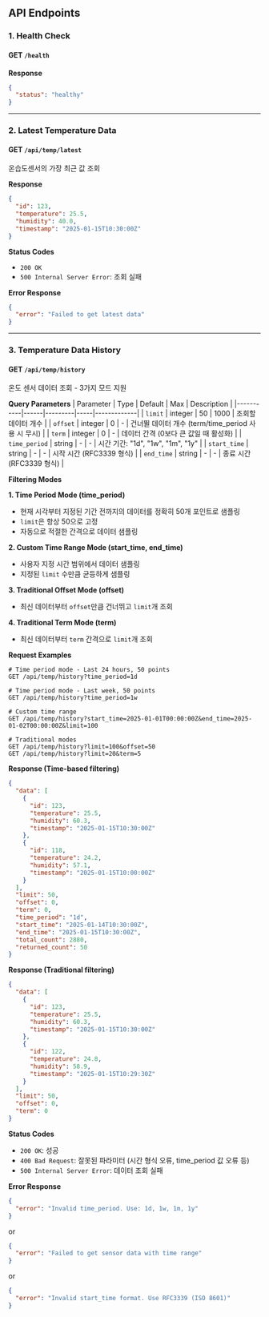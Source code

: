## API Endpoints

### 1. Health Check

#### GET `/health`

**Response**
```json
{
  "status": "healthy"
}
```

---

### 2. Latest Temperature Data

#### GET `/api/temp/latest`
온습도센서의 가장 최근 값 조회

**Response**
```json
{
  "id": 123,
  "temperature": 25.5,
  "humidity": 40.0,
  "timestamp": "2025-01-15T10:30:00Z"
}
```

**Status Codes**
- `200 OK`
- `500 Internal Server Error`: 조회 실패

**Error Response**
```json
{
  "error": "Failed to get latest data"
}
```

---

### 3. Temperature Data History

#### GET `/api/temp/history`
온도 센서 데이터 조회 - 3가지 모드 지원

**Query Parameters**
| Parameter | Type | Default | Max | Description |
|-----------|------|---------|-----|-------------|
| `limit` | integer | 50 | 1000 | 조회할 데이터 개수 |
| `offset` | integer | 0 | - | 건너뛸 데이터 개수 (term/time_period 사용 시 무시) |
| `term` | integer | 0 | - | 데이터 간격 (0보다 큰 값일 때 활성화) |
| `time_period` | string | - | - | 시간 기간: "1d", "1w", "1m", "1y" |
| `start_time` | string | - | - | 시작 시간 (RFC3339 형식) |
| `end_time` | string | - | - | 종료 시간 (RFC3339 형식) |

**Filtering Modes**

**1. Time Period Mode (time_period)**
- 현재 시각부터 지정된 기간 전까지의 데이터를 정확히 50개 포인트로 샘플링
- `limit`은 항상 50으로 고정
- 자동으로 적절한 간격으로 데이터 샘플링

**2. Custom Time Range Mode (start_time, end_time)**
- 사용자 지정 시간 범위에서 데이터 샘플링
- 지정된 `limit` 수만큼 균등하게 샘플링

**3. Traditional Offset Mode (offset)**
- 최신 데이터부터 `offset`만큼 건너뛰고 `limit`개 조회

**4. Traditional Term Mode (term)**
- 최신 데이터부터 `term` 간격으로 `limit`개 조회

**Request Examples**
```
# Time period mode - Last 24 hours, 50 points
GET /api/temp/history?time_period=1d

# Time period mode - Last week, 50 points  
GET /api/temp/history?time_period=1w

# Custom time range
GET /api/temp/history?start_time=2025-01-01T00:00:00Z&end_time=2025-01-02T00:00:00Z&limit=100

# Traditional modes
GET /api/temp/history?limit=100&offset=50
GET /api/temp/history?limit=20&term=5
```

**Response (Time-based filtering)**
```json
{
  "data": [
    {
      "id": 123,
      "temperature": 25.5,
      "humidity": 60.3,
      "timestamp": "2025-01-15T10:30:00Z"
    },
    {
      "id": 118,
      "temperature": 24.2,
      "humidity": 57.1,
      "timestamp": "2025-01-15T10:00:00Z"
    }
  ],
  "limit": 50,
  "offset": 0,
  "term": 0,
  "time_period": "1d",
  "start_time": "2025-01-14T10:30:00Z",
  "end_time": "2025-01-15T10:30:00Z",
  "total_count": 2880,
  "returned_count": 50
}
```

**Response (Traditional filtering)**
```json
{
  "data": [
    {
      "id": 123,
      "temperature": 25.5,
      "humidity": 60.3,
      "timestamp": "2025-01-15T10:30:00Z"
    },
    {
      "id": 122,
      "temperature": 24.8,
      "humidity": 58.9,
      "timestamp": "2025-01-15T10:29:30Z"
    }
  ],
  "limit": 50,
  "offset": 0,
  "term": 0
}
```

**Status Codes**
- `200 OK`: 성공
- `400 Bad Request`: 잘못된 파라미터 (시간 형식 오류, time_period 값 오류 등)
- `500 Internal Server Error`: 데이터 조회 실패

**Error Response**
```json
{
  "error": "Invalid time_period. Use: 1d, 1w, 1m, 1y"
}
```
or
```json
{
  "error": "Failed to get sensor data with time range"
}
```
or
```json
{
  "error": "Invalid start_time format. Use RFC3339 (ISO 8601)"
}
```
